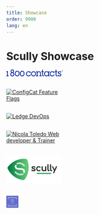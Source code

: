 ```yaml
---
title: Showcase
order: 9900
lang: en
---
```


# Scully Showcase

[![1-800 Contacts](/assets/1800contacts_logo_indigo.png)](https://www.1800contacts.com/)
<br />

[![ConfigCat Feature Flags](https://configcat.com/images/shared/configcat-logo-horiz.svg)](https://configcat.com)
<br />

[![Ledge DevOps](https://devops.phodal.com/assets/images/logo.svg)](https://devops.phodal.com/home)
<br />

[![Nicola Toledo Web developer & Trainer](https://www.nicolatoledo.dev/assets/logo-letter-black.png)](https://www.nicolatoledo.dev/)
<br />

[![Scully Website](/assets/logos/PNG/scullyio-logo.png)](https://scully.io/)
<br />

[![soloCoding Blog](https://github.com/s0l0c0ding/solocoding/blob/main/src/assets/favicon.png)](https://solocoding.dev/)
<br />

<style> 
img {
    max-width: 150px;
    height: auto;
    margin-bottom: 16px;
}
</style>
